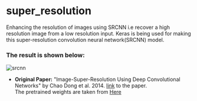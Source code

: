 # super_resolution
Enhancing the resolution of images using SRCNN i.e recover a high resolution image from a low resolution input.
Keras is being used for making this super-resolution convolution neural network(SRCNN) model.

### The result is shown below:

![srcnn](https://user-images.githubusercontent.com/45468002/67576126-9ecf9680-f75b-11e9-860c-feaa18d96eb5.png)


* **Original Paper:** "Image-Super-Resolution Using Deep Convolutional Networks" by Chao Dong et al. 2014.
                [link](https://arxiv.org/abs/1501.00092) to the paper.<br>
  The pretrained weights are taken from [Here](https://github.com/MarkPrecursor)
